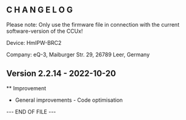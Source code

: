﻿C H A N G E L O G
-----------------

Please note: Only use the firmware file in connection with the current software-version of the CCUx!

Device:      HmIPW-BRC2

Company:     eQ-3, Maiburger Str. 29, 26789 Leer, Germany



Version 2.2.14 - 2022-10-20
--------------------------------------------------------------

** Improvement
   * General improvements - Code optimisation



--- END OF FILE ---
